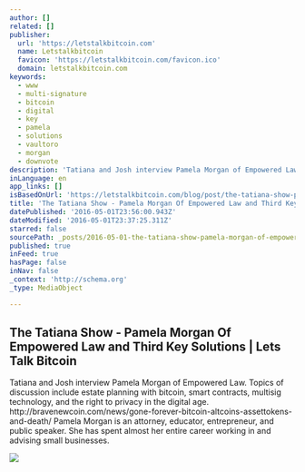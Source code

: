 ```yaml
---
author: []
related: []
publisher:
  url: 'https://letstalkbitcoin.com'
  name: Letstalkbitcoin
  favicon: 'https://letstalkbitcoin.com/favicon.ico'
  domain: letstalkbitcoin.com
keywords:
  - www
  - multi-signature
  - bitcoin
  - digital
  - key
  - pamela
  - solutions
  - vaultoro
  - morgan
  - downvote
description: 'Tatiana and Josh interview Pamela Morgan of Empowered Law. Topics of discussion include estate planning with bitcoin, smart contracts, multisig technology, and the right to privacy in the digital age. http://bravenewcoin.com/news/gone-forever-bitcoin-altcoins-assettokens-and-death/ Pamela Morgan is an attorney, educator, entrepreneur, and public speaker. She has spent almost her entire career working in and advising small businesses.'
inLanguage: en
app_links: []
isBasedOnUrl: 'https://letstalkbitcoin.com/blog/post/the-tatiana-show-pamela-morgan-of-empowered-law'
title: 'The Tatiana Show - Pamela Morgan Of Empowered Law and Third Key Solutions | Lets Talk Bitcoin'
datePublished: '2016-05-01T23:56:00.943Z'
dateModified: '2016-05-01T23:37:25.311Z'
starred: false
sourcePath: _posts/2016-05-01-the-tatiana-show-pamela-morgan-of-empowered-law-and-third.md
published: true
inFeed: true
hasPage: false
inNav: false
_context: 'http://schema.org'
_type: MediaObject

---
```

<article style=""><h1>The Tatiana Show - Pamela Morgan Of Empowered Law and Third Key Solutions | Lets Talk Bitcoin</h1><p>Tatiana and Josh interview Pamela Morgan of Empowered Law. Topics of discussion include estate planning with bitcoin, smart contracts, multisig technology, and the right to privacy in the digital age. http://bravenewcoin.com/news/gone-forever-bitcoin-altcoins-assettokens-and-death/ Pamela Morgan is an attorney, educator, entrepreneur, and public speaker. She has spent almost her entire career working in and advising small businesses.</p><img src="https://letstalkbitcoin.com/files/blogs/1774-f21688f39b2eb32a8f75efebc205c7f172b8b0fa74567c61ddba38654d16faf8.jpg" /></article>